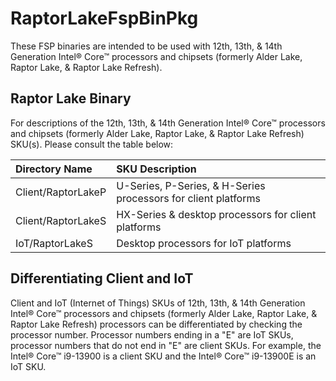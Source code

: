 # RaptorLakeFspBinPkg
These FSP binaries are intended to be used with 12th, 13th, & 14th Generation Intel® Core™ processors and chipsets (formerly Alder Lake, Raptor Lake, & Raptor Lake Refresh).

## Raptor Lake Binary
For descriptions of the 12th, 13th, & 14th Generation Intel® Core™ processors and chipsets (formerly Alder Lake, Raptor Lake, & Raptor Lake Refresh) SKU(s). Please consult the table below:

Directory Name | SKU Description
:------------- | :-------------------------
Client/RaptorLakeP | U-Series, P-Series, & H-Series processors for client platforms
Client/RaptorLakeS | HX-Series & desktop processors for client platforms
IoT/RaptorLakeS | Desktop processors for IoT platforms


## Differentiating Client and IoT

Client and IoT (Internet of Things) SKUs of 12th, 13th, & 14th Generation Intel® Core™ processors and chipsets (formerly Alder Lake, Raptor Lake, & Raptor Lake Refresh) processors can be differentiated by checking the processor number. Processor numbers ending in a "E" are IoT SKUs, processor numbers that do not end in "E" are client SKUs. For example, the Intel® Core™ i9-13900 is a client SKU and the Intel® Core™ i9-13900E is an IoT SKU.
